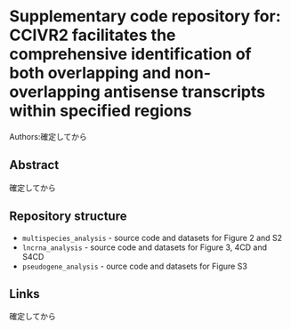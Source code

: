 # Supplementary code repository for: CCIVR2 facilitates the comprehensive identification of both overlapping and non-overlapping antisense transcripts within specified regions

Authors:確定してから

## Abstract
確定してから

## Repository structure
* `multispecies_analysis` - source code and datasets for Figure 2 and S2
* `lncrna_analysis` - source code and datasets for Figure 3, 4CD and S4CD
* `pseudogene_analysis` - ource code and datasets for Figure S3

## Links
確定してから